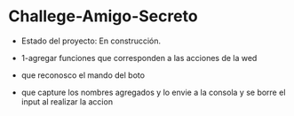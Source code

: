 <h1> Challege-Amigo-Secreto</h1>

- Estado del proyecto: En construcción.

- 1-agregar funciones que corresponden a las acciones de la wed
- que reconosco el mando del boto
- que capture los nombres agregados y lo envie a la consola y se borre el input al realizar la accion
  
